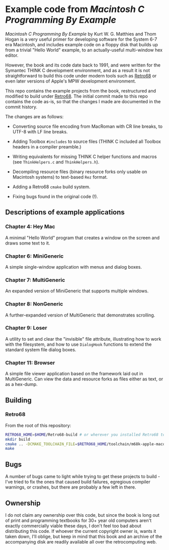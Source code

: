 # Example code from *Macintosh C Programming By Example*

*Macintosh C Programming By Example* by Kurt W. G. Matthies and Thom Hogan is a
very useful primer for developing software for the System 6-7 era Macintosh, and
includes example code on a floppy disk that builds up from a trivial "Hello
World" example, to an actually-useful multi-window hex editor.

However, the book and its code date back to 1991, and were written for the
Symantec THINK C development environment, and as a result it is not
straightforward to build this code under modern tools such as
[Retro68](https://github.com/autc04/Retro68) or even later versions of Apple's
MPW development environment.

This repo contains the example projects from the book, restructured and modified
to build under [Retro68](https://github.com/autc04/Retro68). The initial commit
made to this repo contains the code as-is, so that the changes I made are
documented in the commit history.

The changes are as follows:

- Converting source file encoding from MacRoman with CR line breaks, to UTF-8
  with LF line breaks.

- Adding Toolbox `#includes` to source files (THINK C included all Toolbox
  headers in a compiler preamble.)

- Writing equivalents for missing THINK C helper functions and macros (see
  `ThinkHelpers.c` and `ThinkHelpers.h`).

- Decompiling resource files (binary resource forks only usable on Macintosh
  systems) to text-based `Rez` format.

- Adding a Retro68 `cmake` build system.

- Fixing bugs found in the original code (!).

## Descriptions of example applications

### Chapter 4: Hey Mac

A minimal "Hello World" program that creates a window on the screen and draws
some text to it.

### Chapter 6: MiniGeneric

A simple single-window application with menus and dialog boxes.

### Chapter 7: MultiGeneric

An expanded version of MiniGeneric that supports multiple windows.

### Chapter 8: NonGeneric

A further-expanded version of MultiGeneric that demonstrates scrolling.

### Chapter 9: Loser

A utility to set and clear the "invisible" file attribute, illustrating how to
work with the filesystem, and how to use `DialogHook` functions to extend the
standard system file dialog boxes.

### Chapter 11: Browser

A simple file viewer application based on the framework laid out in
MultiGeneric. Can view the data and resource forks as files either as text, or
as a hex-dump.

## Building

### Retro68

From the root of this repository:

```bash
RETRO68_HOME=$HOME/Retro68-build # or wherever you installed Retro68 to
mkdir build
cmake .. -DCMAKE_TOOLCHAIN_FILE=$RETRO68_HOME/toolchain/m68k-apple-macos/cmake/retro68.toolchain.cmake
make
```

## Bugs

A number of bugs came to light while trying to get these projects to build -
I've tried to fix the ones that caused build failures, egregious compiler
warnings, or crashes, but there are probably a few left in there.

## Ownership

I do not claim any ownership over this code, but since the book is long out of
print and programming textbooks for 30+ year old computers aren't exactly
commercially viable these days, I don't feel too bad about distributing this
code. If whoever the current copyright owner is, wants it taken down, I'll
oblige, but keep in mind that this book and an archive of the accompanying disk
are readily available all over the retrocomputing web.

